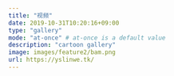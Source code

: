 ```yaml
---
title: "视频"
date: 2019-10-31T10:20:16+09:00
type: "gallery"
mode: "at-once" # at-once is a default value
description: "cartoon gallery"
image: images/feature2/bam.png
url: https://yslinwe.tk/
---
```


